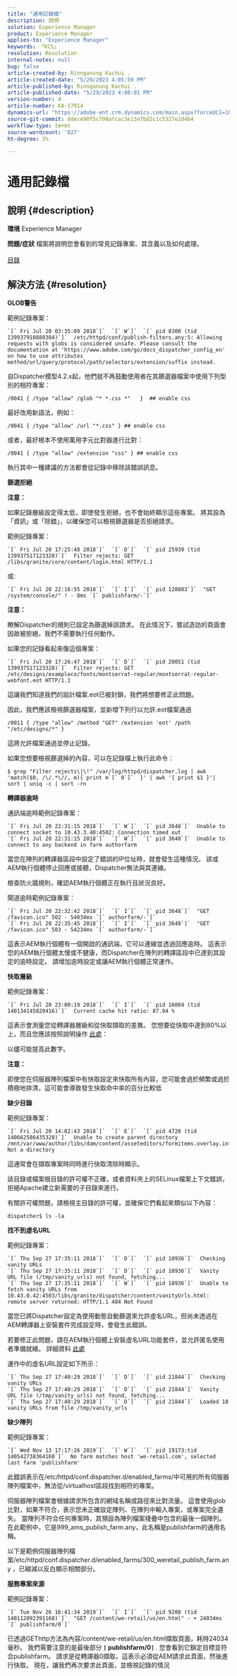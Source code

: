 ```yaml
---
title: "通用記錄檔"
description: 說明
solution: Experience Manager
product: Experience Manager
applies-to: "Experience Manager"
keywords: 「KCS」
resolution: Resolution
internal-notes: null
bug: false
article-created-by: Rinnganung Kachui .
article-created-date: "5/29/2023 4:05:59 PM"
article-published-by: Rinnganung Kachui .
article-published-date: "5/29/2023 4:08:01 PM"
version-number: 4
article-number: KA-17914
dynamics-url: "https://adobe-ent.crm.dynamics.com/main.aspx?forceUCI=1&pagetype=entityrecord&etn=knowledgearticle&id=fb0b35af-3afe-ed11-8f6e-6045bd006b3d"
source-git-commit: ddece90f5c798afcac3e13efbd2c1c5327e2d4b4
workflow-type: tm+mt
source-wordcount: '827'
ht-degree: 3%

---
```


# 通用記錄檔

## 說明 {#description}

<b>環境</b>
Experience Manager


<b>問題/症狀</b>
檔案將說明您會看到的常見記錄專案、其含義以及如何處理。
<br> <br>[目錄](https://experienceleague.adobe.com/docs/experience-cloud-kcs/kbarticles/KA-17490.html?lang=zh-Hant)

## 解決方法 {#resolution}


<b>GLOB警告</b>

範例記錄專案：


```
`[` Fri Jul 20 03:35:09 2018`]`  `[` W`]`  `[` pid 8300 (tid 139937910880384)`]`  /etc/httpd/conf/publish-filters.any:5: Allowing requests with globs is considered unsafe. Please consult the documentation at 'https://www.adobe.com/go/docs_dispatcher_config_en' on how to use attributes method/url/query/protocol/path/selectors/extension/suffix instead.
```


自Dispatcher模型4.2.x起，他們就不再鼓勵使用者在其篩選器檔案中使用下列型別的相符專案：


```
/0041 { /type "allow" /glob "* *.css *"   }  ## enable css
```


最好改用新語法，例如：


```
/0041 { /type "allow" /url "*.css" } ## enable css
```


或者，最好根本不使用萬用字元比對器進行比對：


```
/0041 { /type "allow" /extension "css" } ## enable css
```


執行其中一種建議的方法都會從記錄中移除該錯誤訊息。



<b>篩選拒絕</b>

<b>注意：</b>

如果記錄層級設定得太低，即使發生拒絕，也不會始終顯示這些專案。 將其設為「資訊」或「除錯」，以確保您可以檢視篩選器是否拒絕請求。

範例記錄專案：


```
`[` Fri Jul 20 17:25:48 2018`]`  `[` D`]`  `[` pid 25939 (tid 139937517123328)`]`  Filter rejects: GET /libs/granite/core/content/login.html HTTP/1.1
```


或:


```
`[` Fri Jul 20 22:16:55 2018`]`  `[` I`]`  `[` pid 128803`]`  "GET /system/console/" ! - 8ms `[` publishfarm/-`]`
```


<b>注意：</b>

瞭解Dispatcher的規則已設定為篩選掉該請求。 在此情況下，嘗試造訪的頁面會因故被拒絕，我們不需要執行任何動作。

如果您的記錄看起來像這個專案：


```
`[` Fri Jul 20 17:26:47 2018`]`  `[` D`]`  `[` pid 20051 (tid 139937517123328)`]`  Filter rejects: GET /etc/designs/exampleco/fonts/montserrat-regular/montserrat-regular-webfont.eot HTTP/1.1
```


這讓我們知道我們的設計檔案.eot已被封鎖，我們將想要修正此問題。

因此，我們應該檢視篩選器檔案，並新增下列行以允許.eot檔案通過


```
/0011 { /type "allow" /method "GET" /extension 'eot' /path "/etc/designs/*" }
```


這將允許檔案通過並停止記錄。

如果您想要檢視篩選掉的內容，可以在記錄檔上執行此命令：


```
$ grep "Filter rejects\|\!" /var/log/httpd/dispatcher.log | awk 'match($0, /\/.*\//, m){ print m`[` 0`]`  }' | awk '{ print $1 }'| sort | uniq -c | sort -rn
```




<b>轉譯器逾時</b>

通訊端逾時範例記錄專案：


```
`[` Fri Jul 20 22:31:15 2018`]`  `[` W`]`  `[` pid 3648`]`  Unable to connect socket to 10.43.3.40:4502: Connection timed out 
`[` Fri Jul 20 22:31:15 2018`]`  `[` W`]`  `[` pid 3648`]`  Unable to connect to any backend in farm authorfarm
```


當您在陣列的轉譯器區段中設定了錯誤的IP位址時，就會發生這種情況。 該或AEM執行個體停止回應或接聽，Dispatcher無法與其連線。

檢查防火牆規則，確認AEM執行個體正在執行且狀況良好。

閘道逾時範例記錄專案：


```
`[` Fri Jul 20 22:32:42 2018`]`  `[` I`]`  `[` pid 3648`]`  "GET /favicon.ico" 502 - 54034ms `[` authorfarm/-`]`  
`[` Fri Jul 20 22:35:45 2018`]`  `[` I`]`  `[` pid 3648`]`  "GET /favicon.ico" 503 - 54234ms `[` authorfarm/-`]`
```


這表示AEM執行個體有一個開啟的通訊端，它可以連線並透過回應逾時。 這表示您的AEM執行個體太慢或不健康，而Dispatcher在陣列的轉譯區段中已達到其設定的逾時設定。 請增加逾時設定或讓AEM執行個體正常運作。



<b>快取層級</b>

範例記錄專案：


```
`[` Fri Jul 20 23:00:19 2018`]`  `[` I`]`  `[` pid 16004 (tid 140134145820416)`]`  Current cache hit ratio: 87.94 %
```


這表示會測量您從轉譯器層級和從快取擷取的差異。 您想要從快取中達到80%以上，而且您應該按照說明操作 [此處](https://experienceleague.adobe.com/docs/experience-cloud-kcs/kbarticles/KA-17458.html?lang=zh-Hant)：

以儘可能提高此數字。

<b>注意：</b>

即使您在伺服器陣列檔案中有快取設定來快取所有內容，您可能會過於頻繁或過於積極地排清，這可能會導致發生快取命中率的百分比較低



<b>缺少目錄</b>

範例記錄專案：


```
`[` Fri Jul 20 14:02:43 2018`]`  `[` E`]`  `[` pid 4728 (tid 140662586435328)`]`  Unable to create parent directory /mnt/var/www/author/libs/dam/content/asseteditors/formitems.overlay.infinity.json/application: Not a directory
```


這通常會在擷取專案時同時進行快取清除時顯示。

該目錄或檔案根目錄的許可權不正確，或者資料夾上的SELinux檔案上下文錯誤，拒絕Apache建立新需要的子目錄來進行。

有關許可權問題，請檢視主目錄的許可權，並確保它們看起來類似以下內容：


```
dispatcher$ ls -la
```




<b>找不到虛名URL</b>

範例記錄專案：


```
`[` Thu Sep 27 17:35:11 2018`]`  `[` D`]`  `[` pid 18936`]`  Checking vanity URLs 
`[` Thu Sep 27 17:35:11 2018`]`  `[` D`]`  `[` pid 18936`]`  Vanity URL file (/tmp/vanity_urls) not found, fetching... 
`[` Thu Sep 27 17:35:11 2018`]`  `[` W`]`  `[` pid 18936`]`  Unable to fetch vanity URLs from 10.43.0.42:4503/libs/granite/dispatcher/content/vanityUrls.html: remote server returned: HTTP/1.1 404 Not Found
```


當您已將Dispatcher設定為使用動態自動篩選來允許虛名URL，但尚未透過在AEM轉譯器上安裝套件完成設定時，會發生此錯誤。

若要修正此問題，請在AEM執行個體上安裝虛名URL功能套件，並允許匿名使用者準備就緒。 詳細資料 [此處](https://experienceleague.adobe.com/docs/experience-cloud-kcs/kbarticles/KA-17463.html%3Flang%3Den)

運作中的虛名URL設定如下所示：


```
`[` Thu Sep 27 17:40:29 2018`]`  `[` D`]`  `[` pid 21844`]`  Checking vanity URLs 
`[` Thu Sep 27 17:40:29 2018`]`  `[` D`]`  `[` pid 21844`]`  Vanity URL file (/tmp/vanity_urls) not found, fetching... 
`[` Thu Sep 27 17:40:29 2018`]`  `[` D`]`  `[` pid 21844`]`  Loaded 18 vanity URLs from file /tmp/vanity_urls
```




<b>缺少陣列</b>

範例記錄專案：


```
`[` Wed Nov 13 17:17:26 2019`]`  `[` W`]`  `[` pid 19173:tid 140542738364160`]`  No farm matches host 'we-retail.com', selected last farm 'publishfarm'
```


此錯誤表示在/etc/httpd/conf.dispatcher.d/enabled_farms/中可用的所有伺服器陣列檔案中，無法從/virtualhost區段找到相符的專案。

伺服器陣列檔案會根據請求所包含的網域名稱或路徑來比對流量。 這會使用glob比對，如果不符合，表示您未正確設定陣列、在陣列中輸入專案，或專案完全遺失。 當陣列不符合任何專案時，其預設為陣列檔案棧疊中包含的最後一個陣列。 在此範例中，它是999_ams_publish_farm.any，此名稱是publishfarm的通用名稱。

以下是範例伺服器陣列檔案/etc/httpd/conf.dispatcher.d/enabled_farms/300_weretail_publish_farm.any ，已縮減以反白顯示相關部分。



<b>服務專案來源</b>

範例記錄專案：


```
`[` Tue Nov 26 16:41:34 2019`]`  `[` I`]`  `[` pid 9208 (tid 140112092391168)`]`  "GET /content/we-retail/us/en.html" - + 24034ms `[` publishfarm/0`]`
```


已透過GEThttp方法為內容/content/we-retail/us/en.html擷取頁面，耗時24034毫秒。 我們需要注意的是最後部分 <b>`[` publishfarm/0`]` </b>. 您會看到它鎖定目標並符合publishfarm。 請求是從轉譯器0擷取，這表示必須從AEM請求此頁面，然後進行快取。 現在，讓我們再次要求此頁面，並檢視記錄的情況
